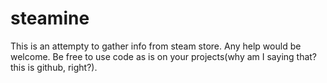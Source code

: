 # steamine
This is an attempty to gather info from steam store.
Any help would be welcome.
Be free to use code as is on your projects(why am I saying that? this is github, right?).
